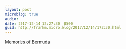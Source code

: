 ```yaml
---
layout: post
microblog: true
audio: 
date: 2017-12-14 12:27:30 -0500
guid: http://frankm.micro.blog/2017/12/14/172730.html
---
```

[Memories of Bermuda](http://writing.frankmcpherson.org/2017/12/14/memoriesOfBermuda.html)
